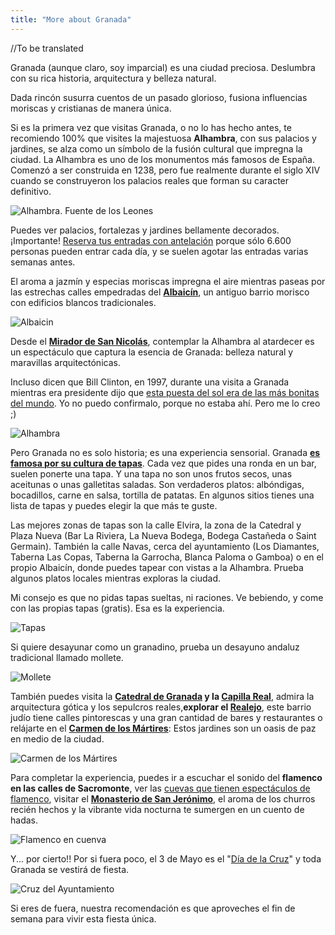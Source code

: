 ```yaml
---
title: "More about Granada"
---
```


//To be translated

Granada (aunque claro, soy imparcial) es una ciudad preciosa. Deslumbra con su rica historia, arquitectura y belleza natural.

Dada rincón susurra cuentos de un pasado glorioso, fusiona influencias moriscas y cristianas de manera única.

Si es la primera vez que visitas Granada, o no lo has hecho antes, te recomiendo 100% que visites la majestuosa **Alhambra**, con sus palacios y jardines, se alza como un símbolo de la fusión cultural que impregna la ciudad. 
La Alhambra es uno de los monumentos más famosos de España. Comenzó a ser construida en 1238, pero fue realmente durante el siglo XIV cuando se construyeron los palacios reales que forman su caracter definitivo. 

![Alhambra. Fuente de los Leones](/images/leones.jpeg)

Puedes ver palacios, fortalezas y jardines bellamente decorados. 
¡Importante! [Reserva tus entradas con antelación](https://www.alhambra-patronato.es/) porque sólo 6.600 personas pueden entrar cada día, y se suelen agotar las entradas varias semanas antes. 

El aroma a jazmín y especias moriscas impregna el aire mientras paseas por las estrechas calles empedradas del [**Albaicín**](https://www.granadadirect.com/rincones/albayzin-granada/), un antiguo barrio morisco con edificios blancos tradicionales. 


![Albaicin](/images/albaicin.jpg)


Desde el **[Mirador de San Nicolás](https://turismo.granada.org/es/monumento/mirador/mirador-san-nicolas)**, contemplar la Alhambra al atardecer es un espectáculo que captura la esencia de Granada: belleza natural y maravillas arquitectónicas. 

Incluso dicen que Bill Clinton, en 1997, durante una visita a Granada mientras era presidente dijo que [esta puesta del sol era de las más bonitas del mundo](https://www.espanaguide.com/granada/mirador-de-san-nicolas/). Yo no puedo confirmalo, porque no estaba ahí. Pero me lo creo ;)

![Alhambra](/images/alhambra.jpeg)


Pero Granada no es solo historia; es una experiencia sensorial. Granada **[es famosa por su cultura de tapas](https://www.eldiario.es/viajes/tapas-granada-bares-imprescindibles_1_10425830.html)**. 
Cada vez que pides una ronda en un bar, suelen ponerte una tapa. Y una tapa no son unos frutos secos, unas aceitunas o unas galletitas saladas. Son verdaderos platos: albóndigas, bocadillos, carne en salsa, tortilla de patatas. En algunos sitios tienes una lista de tapas y puedes elegir la que más te guste.

Las mejores zonas de tapas son la calle Elvira, la zona de la Catedral y Plaza Nueva (Bar La Riviera, La Nueva Bodega, Bodega Castañeda o Saint Germain). También la calle Navas, cerca del ayuntamiento (Los Diamantes, Taberna Las Copas, Taberna la Garrocha, Blanca Paloma o Gamboa) o en el propio Albaicín, donde puedes tapear con vistas a la Alhambra. 
Prueba algunos platos locales mientras exploras la ciudad.
 
Mi consejo es que no pidas tapas sueltas, ni raciones. Ve bebiendo, y come con las propias tapas (gratis). Esa es la experiencia. 

![Tapas](/images/tapas.jpeg)


Si quiere desayunar como un granadino, prueba un desayuno andaluz tradicional llamado mollete.

![Mollete](/images/mollete.png)

También puedes visita la **[Catedral de Granada](https://catedraldegranada.com/) y la [Capilla Real](https://capillarealgranada.com/)**, admira la arquitectura gótica y los sepulcros reales,**explorar el [Realejo](https://www.guiarepsol.com/es/viajar/vamos-de-excursion/el-realejo-el-barrio-judio-de-la-granada-musulmana/)**, este barrio judío tiene calles pintorescas y una gran cantidad de bares y restaurantes o relájarte en el **[Carmen de los Mártires](https://turismo.granada.org/es/areas-tematicas/bodas-palacios/carmen-martires)**: Estos jardines son un oasis de paz en medio de la ciudad.

![Carmen de los Mártires](/images/carmen_martires.jpeg)

Para completar la experiencia, puedes ir a escuchar el sonido del **flamenco en las calles de Sacromonte**, ver las [cuevas que tienen espectáculos de flamenco](https://flamencosacromonte.org/), visitar el **[Monasterio de San Jerónimo](https://www.andalucia.org/es/granada-visitas-monasterio-de-san-jeronimo)**, el aroma de los churros recién hechos y la vibrante vida nocturna te sumergen en un cuento de hadas. 

![Flamenco en cuenva](/images/flamenco_cueva.jpeg)

Y... por cierto!! Por si fuera poco, el 3 de Mayo es el "[Día de la Cruz](https://www.ruralidays.com/viajar/cultura/dia-de-la-cruz-en-granada/)" y toda Granada se vestirá de fiesta.


![Cruz del Ayuntamiento](/images/cruz.jpg)


Si eres de fuera, nuestra recomendación es que aproveches el fin de semana para vivir esta fiesta única.


